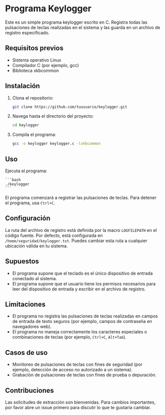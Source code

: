 # Programa Keylogger

Este es un simple programa keylogger escrito en C. Registra todas las pulsaciones de teclas realizadas en el sistema y las guarda en un archivo de registro especificado.

## Requisitos previos

- Sistema operativo Linux
- Compilador C (por ejemplo, gcc)
- Biblioteca xkbcommon

## Instalación

1. Clona el repositorio:

    ```bash
    git clone https://github.com/tuusuario/keylogger.git
    ```

2. Navega hasta el directorio del proyecto:

    ```bash
    cd keylogger
    ```

3. Compila el programa:

    ```bash
    gcc -o keylogger keylogger.c -lxkbcommon
    ```

## Uso

Ejecuta el programa:

    ```bash
    ./keylogger
    ```
El programa comenzará a registrar las pulsaciones de teclas. Para detener el programa, usa `Ctrl+C`.

## Configuración

La ruta del archivo de registro está definida por la macro `LOGFILEPATH` en el código fuente. Por defecto, está configurada en `/home/seguridad/keylogger.txt`. Puedes cambiar esta ruta a cualquier ubicación válida en tu sistema.

## Supuestos

- El programa supone que el teclado es el único dispositivo de entrada conectado al sistema.
- El programa supone que el usuario tiene los permisos necesarios para leer del dispositivo de entrada y escribir en el archivo de registro.

## Limitaciones

- El programa no registra las pulsaciones de teclas realizadas en campos de entrada de texto seguros (por ejemplo, campos de contraseña en navegadores web).
- El programa no maneja correctamente los caracteres especiales o combinaciones de teclas (por ejemplo, `Ctrl+C`, `Alt+Tab`).

## Casos de uso

- Monitoreo de pulsaciones de teclas con fines de seguridad (por ejemplo, detección de acceso no autorizado a un sistema).
- Grabación de pulsaciones de teclas con fines de prueba o depuración.

## Contribuciones

Las solicitudes de extracción son bienvenidas. Para cambios importantes, por favor abre un issue primero para discutir lo que te gustaría cambiar.


